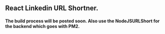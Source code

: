 ## React Linkedin URL Shortner.  

#### The build process will be posted soon.  Also use the NodeJSURLShort for the backend which goes with PM2. 
